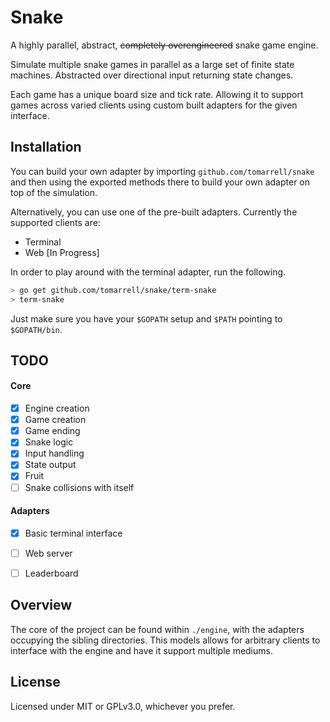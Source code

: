 # Snake
A highly parallel, abstract, ~~completely overengineered~~ snake game engine.

Simulate multiple snake games in parallel as a large set of finite state machines. Abstracted over directional input returning state changes.

Each game has a unique board size and tick rate. Allowing it to support games across varied clients using custom built adapters for the given interface.

## Installation
You can build your own adapter by importing `github.com/tomarrell/snake` and then using the exported methods there to build your own adapter on top of the simulation.

Alternatively, you can use one of the pre-built adapters. Currently the supported clients are:
- Terminal
- Web [In Progress]

In order to play around with the terminal adapter, run the following.
```bash
> go get github.com/tomarrell/snake/term-snake
> term-snake
```
Just make sure you have your `$GOPATH` setup and `$PATH` pointing to `$GOPATH/bin`.

## TODO

#### Core
- [x] Engine creation
- [x] Game creation
- [x] Game ending
- [x] Snake logic
- [x] Input handling
- [x] State output
- [x] Fruit
- [ ] Snake collisions with itself

#### Adapters
- [x] Basic terminal interface
- [ ] Web server
- [ ] Leaderboard


## Overview
The core of the project can be found within `./engine`, with the adapters occupying the sibling directories. This models allows for arbitrary clients to interface with the engine and have it support multiple mediums.

## License
Licensed under MIT or GPLv3.0, whichever you prefer.
